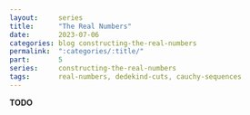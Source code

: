 ```yaml
---
layout:     series
title:      "The Real Numbers"
date:       2023-07-06
categories: blog constructing-the-real-numbers
permalink:  ":categories/:title/"
part:       5
series:     constructing-the-real-numbers
tags:       real-numbers, dedekind-cuts, cauchy-sequences
---
```


**TODO**


